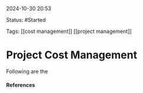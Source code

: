 
2024-10-30 20:53

Status: #Started 

Tags: [[cost management]] [[project management]] 

# Project Cost Management

Following are the 



#### References
